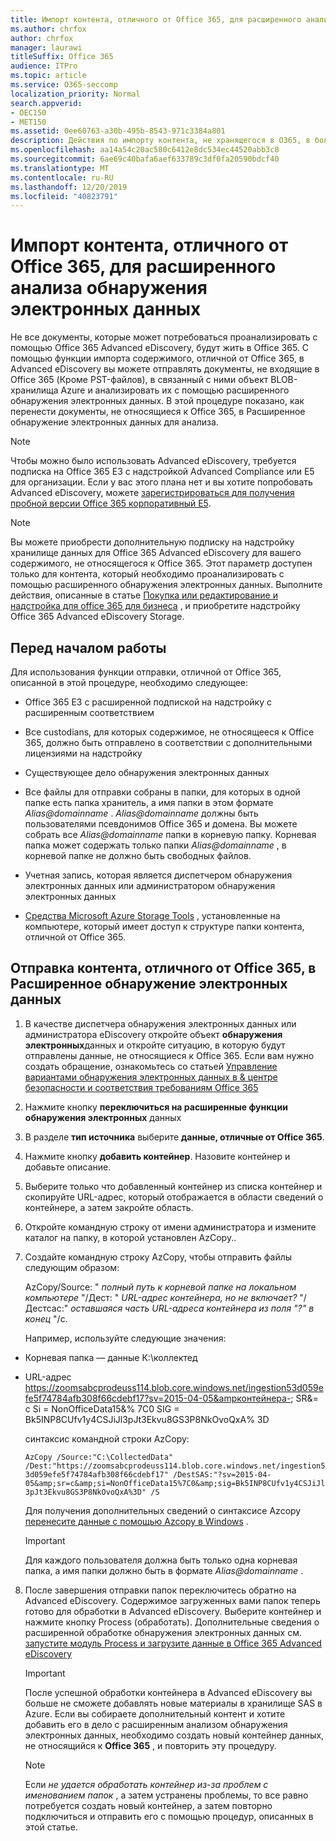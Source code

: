 ```yaml
---
title: Импорт контента, отличного от Office 365, для расширенного анализа обнаружения электронных данных
ms.author: chrfox
author: chrfox
manager: laurawi
titleSuffix: Office 365
audience: ITPro
ms.topic: article
ms.service: O365-seccomp
localization_priority: Normal
search.appverid:
- OEC150
- MET150
ms.assetid: 0ee60763-a30b-495b-8543-971c3384a801
description: Действия по импорту контента, не хранящегося в O365, в большой двоичный объект Azure, чтобы его можно было проанализировать с помощью АЕД
ms.openlocfilehash: aa14a54c20ac580c6412e8dc534ec44520abb3c8
ms.sourcegitcommit: 6ae69c40bafa6aef633789c3df0fa20590bdcf40
ms.translationtype: MT
ms.contentlocale: ru-RU
ms.lasthandoff: 12/20/2019
ms.locfileid: "40823791"
---
```

# <a name="import-non-office-365-content-for-advanced-ediscovery-analysis"></a>Импорт контента, отличного от Office 365, для расширенного анализа обнаружения электронных данных

Не все документы, которые может потребоваться проанализировать с помощью Office 365 Advanced eDiscovery, будут жить в Office 365. С помощью функции импорта содержимого, отличной от Office 365, в Advanced eDiscovery вы можете отправлять документы, не входящие в Office 365 (Кроме PST-файлов), в связанный с ними объект BLOB-хранилища Azure и анализировать их с помощью расширенного обнаружения электронных данных. В этой процедуре показано, как перенести документы, не относящиеся к Office 365, в Расширенное обнаружение электронных данных для анализа.
  
> [!NOTE]
> Чтобы можно было использовать Advanced eDiscovery, требуется подписка на Office 365 E3 с надстройкой Advanced Compliance или E5 для организации. Если у вас этого плана нет и вы хотите попробовать Advanced eDiscovery, можете [зарегистрироваться для получения пробной версии Office 365 корпоративный E5](https://go.microsoft.com/fwlink/p/?LinkID=698279). 
  
> [!NOTE]
> Вы можете приобрести дополнительную подписку на надстройку хранилище данных для Office 365 Advanced eDiscovery для вашего содержимого, не относящегося к Office 365. Этот параметр доступен только для контента, который необходимо проанализировать с помощью расширенного обнаружения электронных данных. Выполните действия, описанные в статье [Покупка или редактирование и надстройка для office 365 для бизнеса](https://support.office.com/article/Buy-or-edit-an-add-on-for-Office-365-for-business-4e7b57d6-b93b-457d-aecd-0ea58bff07a6) , и приобретите надстройку Office 365 Advanced eDiscovery Storage. 
  
## <a name="before-you-begin"></a>Перед началом работы

Для использования функции отправки, отличной от Office 365, описанной в этой процедуре, необходимо следующее:
  
- Office 365 E3 с расширенной подпиской на надстройку с расширенным соответствием
    
- Все custodians, для которых содержимое, не относящееся к Office 365, должно быть отправлено в соответствии с дополнительными лицензиями на надстройку
    
- Существующее дело обнаружения электронных данных
    
- Все файлы для отправки собраны в папки, для которых в одной папке есть папка хранитель, а имя папки в этом формате *Alias@domainname* . *Alias@domainname* должны быть пользователями псевдонимов Office 365 и домена. Вы можете собрать все *Alias@domainname* папки в корневую папку. Корневая папка может содержать только папки *Alias@domainname* , в корневой папке не должно быть свободных файлов. 
    
- Учетная запись, которая является диспетчером обнаружения электронных данных или администратором обнаружения электронных данных
    
- [Средства Microsoft Azure Storage Tools](https://aka.ms/downloadazcopy) , установленные на компьютере, который имеет доступ к структуре папки контента, отличной от Office 365. 
    
## <a name="upload-non-office-365-content-into-advanced-ediscovery"></a>Отправка контента, отличного от Office 365, в Расширенное обнаружение электронных данных


1. В качестве диспетчера обнаружения электронных данных или администратора eDiscovery откройте объект **обнаружения электронных**данных и откройте ситуацию, в которую будут отправлены данные, не относящиеся к Office 365. Если вам нужно создать обращение, ознакомьтесь со статьей [Управление вариантами обнаружения электронных данных в &amp; центре безопасности и соответствия требованиям Office 365](ediscovery-cases.md)
    
2. Нажмите кнопку **переключиться на расширенные функции обнаружения электронных** данных
    
3. В разделе **тип источника** выберите **данные, отличные от Office 365**.
    
4. Нажмите кнопку **добавить контейнер**. Назовите контейнер и добавьте описание.
    
5. Выберите только что добавленный контейнер из списка контейнер и скопируйте URL-адрес, который отображается в области сведений о контейнере, а затем закройте область.
    
6. Откройте командную строку от имени администратора и измените каталог на папку, в которой установлен AzCopy..
    
7. Создайте командную строку AzCopy, чтобы отправить файлы следующим образом:
    
    AzCopy/Source: " *полный путь к корневой папке на локальном компьютере* "/Дест: " *URL-адрес контейнера, но не включает?*  "/Дестсас:" *оставшаяся часть URL-адреса контейнера из поля "?" в конец* "/с. 
    
    Например, используйте следующие значения: 
    
  - Корневая папка — данные К:\коллектед 
    
  - URL-адрес https://zoomsabcprodeuss114.blob.core.windows.net/ingestion53d059efe5f74784afb308f66cdebf17?sv=2015-04-05&ampконтейнера-; SR&amp;= c Si = NonOfficeData15&amp;% 7C0 SIG = Bk5INP8CUfv1y4CSJiJl3pJt3Ekvu8GS3P8NkOvoQxA% 3D
    
    синтаксис командной строки AzCopy:
    
     `AzCopy /Source:"C:\CollectedData" /Dest:"https://zoomsabcprodeuss114.blob.core.windows.net/ingestion53d059efe5f74784afb308f66cdebf17" /DestSAS:"?sv=2015-04-05&amp;sr=c&amp;si=NonOfficeData15%7C0&amp;sig=Bk5INP8CUfv1y4CSJiJl3pJt3Ekvu8GS3P8NkOvoQxA%3D" /S`
    
    Для получения дополнительных сведений о синтаксисе Azcopy [перенесите данные с помощью Azcopy в Windows](https://docs.microsoft.com/azure/storage/common/storage-use-azcopy) . 
    
    > [!IMPORTANT]
    > Для каждого пользователя должна быть только одна корневая папка, а имя папки должно быть в формате *Alias@domainname* . 
  
8. После завершения отправки папок переключитесь обратно на Advanced eDiscovery. Содержимое загруженных вами папок теперь готово для обработки в Advanced eDiscovery. Выберите контейнер и нажмите кнопку Process (обработать). Дополнительные сведения о расширенной обработке обнаружения электронных данных см. [запустите модуль Process и загрузите данные в Office 365 Advanced eDiscovery](run-the-process-module-and-load-data-in-advanced-ediscovery.md)
    
    > [!IMPORTANT]
    > После успешной обработки контейнера в Advanced eDiscovery вы больше не сможете добавлять новые материалы в хранилище SAS в Azure. Если вы собираете дополнительный контент и хотите добавить его в дело с расширенным анализом обнаружения электронных данных, необходимо создать новый контейнер данных, не относящийся к **Office 365** , и повторить эту процедуру. 
  
    > [!NOTE]
    > Если *не удается обработать контейнер из-за проблем с именованием папок* , а затем устранены проблемы, то все равно потребуется создать новый контейнер, а затем повторно подключиться и отправить его с помощью процедур, описанных в этой статье.